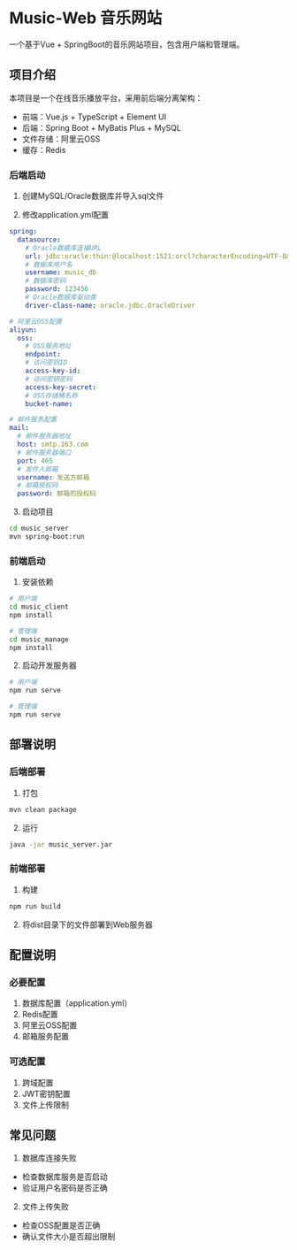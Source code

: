 
# Music-Web 音乐网站

一个基于Vue + SpringBoot的音乐网站项目，包含用户端和管理端。

## 项目介绍

本项目是一个在线音乐播放平台，采用前后端分离架构：
- 前端：Vue.js + TypeScript + Element UI
- 后端：Spring Boot + MyBatis Plus + MySQL
- 文件存储：阿里云OSS
- 缓存：Redis



### 后端启动
1. 创建MySQL/Oracle数据库并导入sql文件


2. 修改application.yml配置
```yaml
spring:
  datasource:
    # Oracle数据库连接URL
    url: jdbc:oracle:thin:@localhost:1521:orcl?characterEncoding=UTF-8&serverTimezone=Asia/Shanghai
    # 数据库用户名
    username: music_db
    # 数据库密码
    password: 123456
    # Oracle数据库驱动类
    driver-class-name: oracle.jdbc.OracleDriver

# 阿里云OSS配置
aliyun:
  oss:
    # OSS服务地址
    endpoint: 
    # 访问密钥ID
    access-key-id: 
    # 访问密钥密码
    access-key-secret: 
    # OSS存储桶名称
    bucket-name: 

# 邮件服务配置
mail:
  # 邮件服务器地址
  host: smtp.163.com
  # 邮件服务器端口
  port: 465
  # 发件人邮箱
  username: 发送方邮箱
  # 邮箱授权码
  password: 邮箱的授权码
```



3. 启动项目
```bash
cd music_server
mvn spring-boot:run
```

### 前端启动
1. 安装依赖
```bash
# 用户端
cd music_client
npm install

# 管理端
cd music_manage
npm install
```

2. 启动开发服务器
```bash
# 用户端
npm run serve

# 管理端
npm run serve
```

## 部署说明

### 后端部署
1. 打包
```bash
mvn clean package
```

2. 运行
```bash
java -jar music_server.jar
```

### 前端部署
1. 构建
```bash
npm run build
```

2. 将dist目录下的文件部署到Web服务器

## 配置说明

### 必要配置
1. 数据库配置（application.yml）
2. Redis配置
3. 阿里云OSS配置
4. 邮箱服务配置

### 可选配置
1. 跨域配置
2. JWT密钥配置
3. 文件上传限制

## 常见问题

1. 数据库连接失败
- 检查数据库服务是否启动
- 验证用户名密码是否正确

2. 文件上传失败
- 检查OSS配置是否正确
- 确认文件大小是否超出限制
